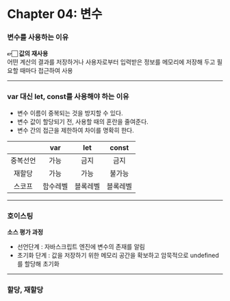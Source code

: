 # Chapter 04: 변수 

### 변수를 사용하는 이유
 
**👉🏻 값의 재사용<br/>**
    어떤 계산의 결과를 저장하거나 사용자로부터 입력받은 정보를 메모리에 저장해 두고 필요할 때마다 접근하여 사용


---

### var 대신 let, const를 사용해야 하는 이유

+ 변수 이름이 중복되는 것을 방지할 수 있다.
+ 변수 값이 할당되기 전, 사용할 때의 혼란을 줄여준다.
+ 변수 간의 접근을 제한하여 차이를 명확히 한다.

||var|let|const|
|:---:|:---:|:---:|:---:|
|중복선언|가능|금지|금지|
|재할당|가능|가능|불가능|
|스코프|함수레벨|블록레벨|블록레벨|
---
### 호이스팅
**소스 평가 과정**
+ 선언단계
  : 자바스크립트 엔진에 변수의 존재를 알림
+ 초기화 단계
  : 값을 저장하기 위한 메모리 공간을 확보하고 암묵적으로 undefined를 할당해 초기화 
---
### 할당, 재할당

